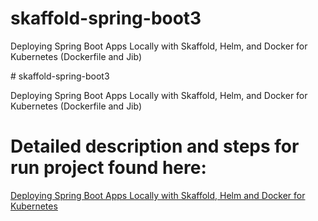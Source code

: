 ﻿# skaffold-spring-boot3

Deploying Spring Boot Apps Locally with Skaffold, Helm, and Docker for Kubernetes (Dockerfile and Jib)

﻿# skaffold-spring-boot3

Deploying Spring Boot Apps Locally with Skaffold, Helm, and Docker for Kubernetes (Dockerfile and Jib)
 
# Detailed description and steps for run project found here: 
[Deploying Spring Boot Apps Locally with Skaffold, Helm and Docker for Kubernetes](https://jarmx.blogspot.com/2023/11/deploying-spring-boot-apps-locally-with.html)

